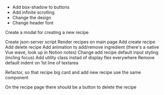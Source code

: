 * Add box-shadow to buttons
* Add infinite scrolling
* Change the design
* Change header font 

Create a modal for creating a new recipe

Create json-server script
Render recipes on main page
Add create recipe
Add delete recipe 
Add animation to add/remove ingredient (there's a native Vue wave, look up in Notion notes)
Change add recipe default input styling (incling focus)
Add utility class instad of display flex everywhere
Remove default indent on 1st line of textarea


Refactor, so that recipe big card and add new recipe use the same component 





On the recipe page there should be a button to delete the recipe